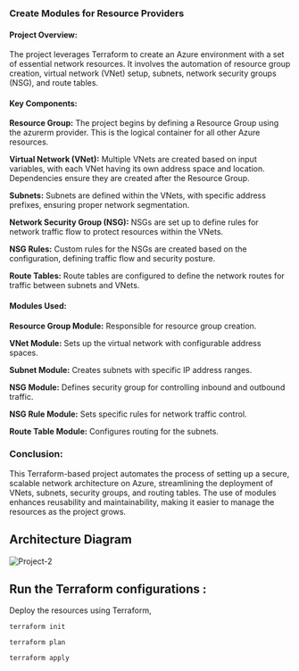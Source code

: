 ### Create Modules for Resource Providers

#### Project Overview:
The project leverages Terraform to create an Azure environment with a set of essential network resources. It involves the automation of resource group creation, virtual network (VNet) setup, subnets, network security groups (NSG), and route tables.

#### Key Components:
<b>Resource Group:</b> The project begins by defining a Resource Group using the azurerm provider. This is the logical container for all other Azure resources.

<b>Virtual Network (VNet):</b> Multiple VNets are created based on input variables, with each VNet having its own address space and location. Dependencies ensure they are created after the Resource Group.

<b>Subnets:</b> Subnets are defined within the VNets, with specific address prefixes, ensuring proper network segmentation.

<b>Network Security Group (NSG):</b> NSGs are set up to define rules for network traffic flow to protect resources within the VNets.

<b>NSG Rules:</b> Custom rules for the NSGs are created based on the configuration, defining traffic flow and security posture.

<b>Route Tables:</b> Route tables are configured to define the network routes for traffic between subnets and VNets.

#### Modules Used:

<b> Resource Group Module:</b> Responsible for resource group creation.

<b>VNet Module:</b> Sets up the virtual network with configurable address spaces.

<b>Subnet Module:</b> Creates subnets with specific IP address ranges.

<b>NSG Module:</b> Defines security group for controlling inbound and outbound traffic.

<b>NSG Rule Module:</b> Sets specific rules for network traffic control.

<b>Route Table Module:</b> Configures routing for the subnets.

### Conclusion:

This Terraform-based project automates the process of setting up a secure, scalable network architecture on Azure, streamlining the deployment of VNets, subnets, security groups, and routing tables. The use of modules enhances reusability and maintainability, making it easier to manage the resources as the project grows.

## Architecture Diagram
![Project-2](https://github.com/user-attachments/assets/b963ba05-f7cb-41a6-a0b7-511405c76d19)

## Run the Terraform configurations :
Deploy the resources using Terraform,
```
terraform init
```
```
terraform plan
```
```
terraform apply
```
